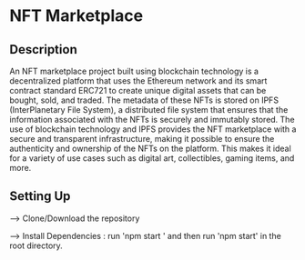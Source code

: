 # NFT Marketplace

## Description
An NFT marketplace project built using blockchain technology is a decentralized platform that uses the Ethereum network and its smart contract standard ERC721 to create unique digital assets that can be bought, sold, and traded. The metadata of these NFTs is stored on IPFS (InterPlanetary File System), a distributed file system that ensures that the information associated with the NFTs is securely and immutably stored. The use of blockchain technology and IPFS provides the NFT marketplace with a secure and transparent infrastructure, making it possible to ensure the authenticity and ownership of the NFTs on the platform. This makes it ideal for a variety of use cases such as digital art, collectibles, gaming items, and more.

## Setting Up

--> Clone/Download the repository


--> Install Dependencies : run 'npm start ' and then run 'npm start' in the root directory.
